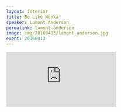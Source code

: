 ```yaml
---
layout: interior
title: Be Like Wonka
speaker: Lamont Anderson
permalink: lamont-anderson
image: img/20160413/lamont_anderson.jpg
event: 20160413
---
```


<div class='embed-container'><iframe src='https://www.youtube.com/embed/g--f6W__QWI' frameborder='0' allowfullscreen></iframe></div>